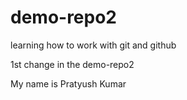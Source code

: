 # demo-repo2

learning how to work with git and github

1st change in the demo-repo2

My name is Pratyush Kumar
